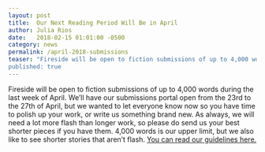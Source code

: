 ```yaml
---
layout: post
title:  Our Next Reading Period Will Be in April
author: Julia Rios
date:   2018-02-15 01:01:00 -0500
category: news
permalink: /april-2018-submissions
teaser: "Fireside will be open to fiction submissions of up to 4,000 words during the last week of April.”
published: true
---
```


Fireside will be open to fiction submissions of up to 4,000 words during the last week of April. We’ll have our submissions portal open from the 23rd to the 27th of April, but we wanted to let everyone know now so you have time to polish up your work, or write us something brand new. As always, we will need a lot more flash than longer work, so please do send us your best shorter pieces if you have them. 4,000 words is our upper limit, but we also like to see shorter stories that aren’t flash. [You can read our guidelines here.](http://firesidefiction.com/about/#submissions-guidelines)
